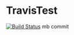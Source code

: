 # TravisTest
[![Build Status](https://travis-ci.com/typeperfest/TravisTest.svg?branch=master)](https://travis-ci.com/typeperfest/TravisTest)
mb
commit
